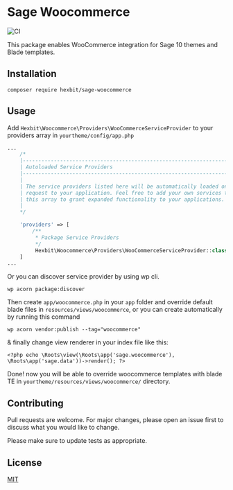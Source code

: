 # Sage Woocommerce
![CI](https://travis-ci.org/smarteist/sage-woocommerce.svg?branch=master)

This package enables WooCommerce integration for Sage 10 themes and Blade templates.

## Installation

```
composer require hexbit/sage-woocommerce
```

## Usage
Add ```Hexbit\Woocommerce\Providers\WooCommerceServiceProvider``` to your providers array in ```yourtheme/config/app.php```
```php
...
    /*
    |--------------------------------------------------------------------------
    | Autoloaded Service Providers
    |--------------------------------------------------------------------------
    |
    | The service providers listed here will be automatically loaded on the
    | request to your application. Feel free to add your own services to
    | this array to grant expanded functionality to your applications.
    |
    */

    'providers' => [
        /**
         * Package Service Providers
         */
         Hexbit\Woocommerce\Providers\WooCommerceServiceProvider::class
    ]
...
```
Or you can discover service provider by using wp cli.
```
wp acorn package:discover
```
Then create ```app/woocommerce.php``` in your ```app``` folder and override default blade files in ```resources/views/woocommerce```, or you can create automatically by running this command 
```
wp acorn vendor:publish --tag="woocommerce"
```
& finally change view renderer in your index file like this:

```
<?php echo \Roots\view(\Roots\app('sage.woocommerce'), \Roots\app('sage.data'))->render(); ?>
```


Done! now you will be able to override woocommerce templates with blade TE in ```yourtheme/resources/views/woocommerce/``` directory.


## Contributing
Pull requests are welcome. For major changes, please open an issue first to discuss what you would like to change.

Please make sure to update tests as appropriate.

## License
[MIT](https://choosealicense.com/licenses/mit/)
